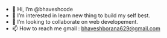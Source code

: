 - 👋 Hi, I’m @bhaveshcode
- 👀 I’m interested in learn new thing to build my self best.
- 💞️ I’m looking to collaborate on web developement.
- 📫 How to reach me gmail : bhaveshborana629@gmail.com

<!---
bhaveshcode/bhaveshcode is a ✨ special ✨ repository because its `README.md` (this file) appears on your GitHub profile.
You can click the Preview link to take a look at your changes.
--->
